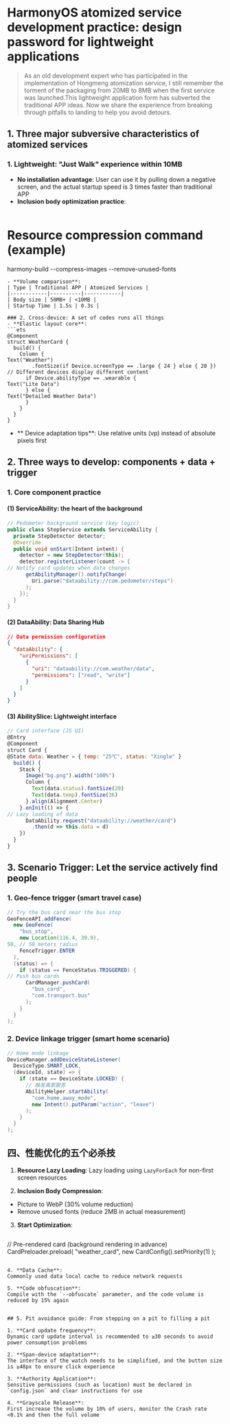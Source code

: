 # HarmonyOS atomized service development practice: design password for lightweight applications

> As an old development expert who has participated in the implementation of Hongmeng atomization service, I still remember the torment of the packaging from 20MB to 8MB when the first service was launched.This lightweight application form has subverted the traditional APP ideas. Now we share the experience from breaking through pitfalls to landing to help you avoid detours.


## 1. Three major subversive characteristics of atomized services

### 1. Lightweight: "Just Walk" experience within 10MB
- **No installation advantage**: User can use it by pulling down a negative screen, and the actual startup speed is 3 times faster than traditional APP
- **Inclusion body optimization practice**:
  ```bash
# Resource compression command (example)
  harmony-build --compress-images --remove-unused-fonts
  ```  
- **Volume comparison**:
| Type | Traditional APP | Atomized Services |
  |------------|----------|------------|  
| Body size | 50MB+ | <10MB |
| Startup Time | 1.5s | 0.3s |

### 2. Cross-device: A set of codes runs all things
- **Elastic layout core**:
  ```ets
  @Component
  struct WeatherCard {
    build() {
      Column {
Text("Weather")
          .fontSize(if Device.screenType == .large { 24 } else { 20 })
// Different devices display different content
        if Device.abilityType == .wearable {
Text("Lite Data")
        } else {
Text("Detailed Weather Data")
        }
      }
    }
  }
  ```  
- ** Device adaptation tips**: Use relative units (vp) instead of absolute pixels first


## 2. Three ways to develop: components + data + trigger

### 1. Core component practice
#### (1) ServiceAbility: the heart of the background
```java
// Pedometer background service (key logic)
public class StepService extends ServiceAbility {
  private StepDetector detector;
  @Override
  public void onStart(Intent intent) {
    detector = new StepDetector(this);
    detector.registerListener(count -> {
// Notify card updates when data changes
      getAbilityManager().notifyChange(
        Uri.parse("dataability://com.pedometer/steps")
      );
    });
  }
}
```  

#### (2) DataAbility: Data Sharing Hub
```json
// Data permission configuration
{
  "dataAbility": {
    "uriPermissions": [
      {
        "uri": "dataability://com.weather/data",
        "permissions": ["read", "write"]
      }
    ]
  }
}
```  

#### (3) AbilitySlice: Lightweight interface
```javascript
// Card interface (JS UI)
@Entry
@Component
struct Card {
@State data: Weather = { temp: "25℃", status: "Xingle" }
  build() {
    Stack {
      Image("bg.png").width("100%")
      Column {
        Text(data.status).fontSize(20)
        Text(data.temp).fontSize(36)
      }.align(Alignment.Center)
    }.onInit(() => {
// Lazy loading of data
      DataAbility.request("dataability://weather/card")
        .then(d => this.data = d)
    })
  }
}
```  


## 3. Scenario Trigger: Let the service actively find people

### 1. Geo-fence trigger (smart travel case)
```java
// Try the bus card near the bus stop
GeoFenceAPI.addFence(
  new GeoFence(
    "bus_stop", 
    new Location(116.4, 39.9), 
50, // 50 meters radius
    FenceTrigger.ENTER
  ),
  (status) => {
    if (status == FenceStatus.TRIGGERED) {
// Push bus cards
      CardManager.pushCard(
        "bus_card", 
        "com.transport.bus"
      );
    }
  }
);
```  

### 2. Device linkage trigger (smart home scenario)
```java
// Home mode linkage
DeviceManager.addDeviceStateListener(
  DeviceType.SMART_LOCK,
  (deviceId, state) => {
    if (state == DeviceState.LOCKED) {
      // 触发离家服务
      AbilityHelper.startAbility(
        "com.home.away_mode",
        new Intent().putParam("action", "leave")
      );
    }
  }
);
```  


## 四、性能优化的五个必杀技  

1. **Resource Lazy Loading**:
Lazy loading using `LazyForEach` for non-first screen resources

2. **Inclusion Body Compression**:
- Picture to WebP (30% volume reduction)
- Remove unused fonts (reduce 2MB in actual measurement)

3. **Start Optimization**:
   ```java
// Pre-rendered card (background rendering in advance)
   CardPreloader.preload(
     "weather_card", 
     new CardConfig().setPriority(1)
   );
   ```  

4. **Data Cache**:
Commonly used data local cache to reduce network requests

5. **Code obfuscation**:
Compile with the `--obfuscate` parameter, and the code volume is reduced by 15% again


## 5. Pit avoidance guide: From stepping on a pit to filling a pit

1. **Card update frequency**:
Dynamic card update interval is recommended to ≥30 seconds to avoid power consumption problems

2. **Span-device adaptation**:
The interface of the watch needs to be simplified, and the button size is ≥48px to ensure click experience

3. **Authority Application**:
Sensitive permissions (such as location) must be declared in `config.json` and clear instructions for use

4. **Grayscale Release**:
First increase the volume by 10% of users, monitor the Crash rate <0.1% and then the full volume

